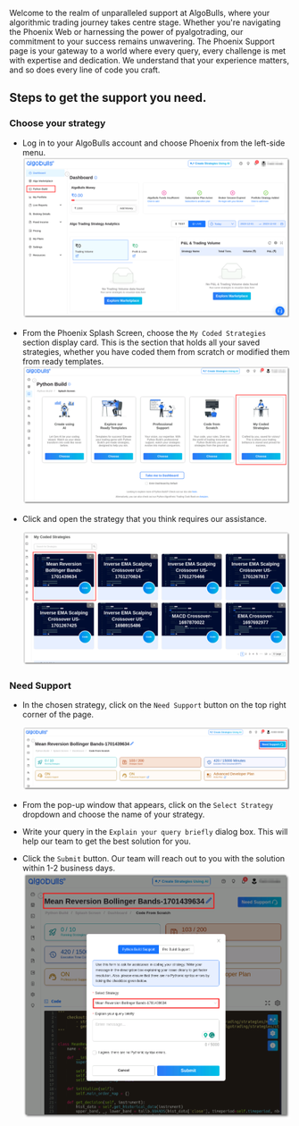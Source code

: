 Welcome to the realm of unparalleled support at AlgoBulls, where your algorithmic trading journey takes centre stage. Whether you're navigating the Phoenix Web or harnessing the power of pyalgotrading, our commitment to your success remains unwavering. The Phoenix Support page is your gateway to a world where every query, every challenge is met with expertise and dedication. We understand that your experience matters, and so does every line of code you craft.
## Steps to get the support you need.
### Choose your strategy

- Log in to your AlgoBulls account and choose Phoenix from the left-side menu.
    [![pythonbuild](../python_build/imgs_v2/home_screen_with_Python_Build_selected.png "Click to Enlarge or Ctrl+Click to open in a new Tab")](../python_build/imgs_v2/home_screen_with_Python_Build_selected.png)
- From the Phoenix Splash Screen, choose the `My Coded Strategies` section display card. This is the section that holds all your saved strategies, whether you have coded them from scratch or modified them from ready templates.
    [![pythonbuild](../python_build/imgs_v2/Splash_Screen_with_focus_on_My_Coded_Strategies.png "Click to Enlarge or Ctrl+Click to open in a new Tab")](../python_build/imgs_v2/Splash_Screen_with_focus_on_My_Coded_Strategies.png)
- Click and open the strategy that you think requires our assistance.

    [![pythonbuild](../python_build/imgs_v2/My_Coded_Strategies_section_with_the_saved_strategies.png "Click to Enlarge or Ctrl+Click to open in a new Tab")](../python_build/imgs_v2/My_Coded_Strategies_section_with_the_saved_strategies.png)

### Need Support 
- In the chosen strategy, click on the `Need Support` button on the top right corner of the page.

    [![pythonbuild](../python_build/imgs_v2/python_build_need_support.png "Click to Enlarge or Ctrl+Click to open in a new Tab")](../python_build/imgs_v2/python_build_need_support.png)

- From the pop-up window that appears, click on the `Select Strategy` dropdown and choose the name of your strategy.
- Write your query in the `Explain your query briefly` dialog box. This will help our team to get the best solution for you.

- Click the `Submit` button. Our team will reach out to you with the solution within 1-2 business days.
    [![pythonbuild](../python_build/imgs_v2/python_build_select_strategy.png "Click to Enlarge or Ctrl+Click to open in a new Tab")](../python_build/imgs_v2/python_build_select_strategy.png)